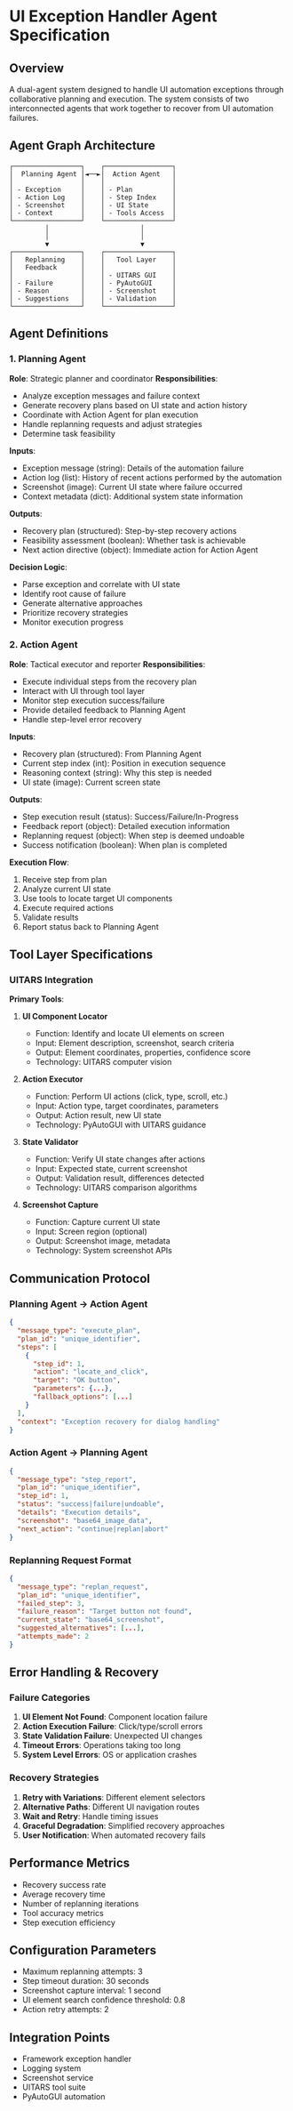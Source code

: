 # UI Exception Handler Agent Specification

## Overview
A dual-agent system designed to handle UI automation exceptions through collaborative planning and execution. The system consists of two interconnected agents that work together to recover from UI automation failures.

## Agent Graph Architecture

```
┌─────────────────┐    ┌─────────────────┐
│  Planning Agent │◄──►│  Action Agent   │
│                 │    │                 │
│ - Exception     │    │ - Plan          │
│ - Action Log    │    │ - Step Index    │
│ - Screenshot    │    │ - UI State      │
│ - Context       │    │ - Tools Access  │
└─────────────────┘    └─────────────────┘
         │                       │
         │                       │
         ▼                       ▼
┌─────────────────┐    ┌─────────────────┐
│   Replanning    │    │   Tool Layer    │
│   Feedback      │    │                 │
│                 │    │ - UITARS GUI    │
│ - Failure       │    │ - PyAutoGUI     │
│ - Reason        │    │ - Screenshot    │
│ - Suggestions   │    │ - Validation    │
└─────────────────┘    └─────────────────┘
```

## Agent Definitions

### 1. Planning Agent
**Role**: Strategic planner and coordinator
**Responsibilities**:
- Analyze exception messages and failure context
- Generate recovery plans based on UI state and action history
- Coordinate with Action Agent for plan execution
- Handle replanning requests and adjust strategies
- Determine task feasibility

**Inputs**:
- Exception message (string): Details of the automation failure
- Action log (list): History of recent actions performed by the automation
- Screenshot (image): Current UI state where failure occurred
- Context metadata (dict): Additional system state information

**Outputs**:
- Recovery plan (structured): Step-by-step recovery actions
- Feasibility assessment (boolean): Whether task is achievable
- Next action directive (object): Immediate action for Action Agent

**Decision Logic**:
- Parse exception and correlate with UI state
- Identify root cause of failure
- Generate alternative approaches
- Prioritize recovery strategies
- Monitor execution progress

### 2. Action Agent
**Role**: Tactical executor and reporter
**Responsibilities**:
- Execute individual steps from the recovery plan
- Interact with UI through tool layer
- Monitor step execution success/failure
- Provide detailed feedback to Planning Agent
- Handle step-level error recovery

**Inputs**:
- Recovery plan (structured): From Planning Agent
- Current step index (int): Position in execution sequence
- Reasoning context (string): Why this step is needed
- UI state (image): Current screen state

**Outputs**:
- Step execution result (status): Success/Failure/In-Progress
- Feedback report (object): Detailed execution information
- Replanning request (object): When step is deemed undoable
- Success notification (boolean): When plan is completed

**Execution Flow**:
1. Receive step from plan
2. Analyze current UI state
3. Use tools to locate target UI components
4. Execute required actions
5. Validate results
6. Report status back to Planning Agent

## Tool Layer Specifications

### UITARS Integration
**Primary Tools**:

1. **UI Component Locator**
   - Function: Identify and locate UI elements on screen
   - Input: Element description, screenshot, search criteria
   - Output: Element coordinates, properties, confidence score
   - Technology: UITARS computer vision

2. **Action Executor**
   - Function: Perform UI actions (click, type, scroll, etc.)
   - Input: Action type, target coordinates, parameters
   - Output: Action result, new UI state
   - Technology: PyAutoGUI with UITARS guidance

3. **State Validator**
   - Function: Verify UI state changes after actions
   - Input: Expected state, current screenshot
   - Output: Validation result, differences detected
   - Technology: UITARS comparison algorithms

4. **Screenshot Capture**
   - Function: Capture current UI state
   - Input: Screen region (optional)
   - Output: Screenshot image, metadata
   - Technology: System screenshot APIs

## Communication Protocol

### Planning Agent → Action Agent
```json
{
  "message_type": "execute_plan",
  "plan_id": "unique_identifier",
  "steps": [
    {
      "step_id": 1,
      "action": "locate_and_click",
      "target": "OK button",
      "parameters": {...},
      "fallback_options": [...]
    }
  ],
  "context": "Exception recovery for dialog handling"
}
```

### Action Agent → Planning Agent
```json
{
  "message_type": "step_report",
  "plan_id": "unique_identifier",
  "step_id": 1,
  "status": "success|failure|undoable",
  "details": "Execution details",
  "screenshot": "base64_image_data",
  "next_action": "continue|replan|abort"
}
```

### Replanning Request Format
```json
{
  "message_type": "replan_request",
  "plan_id": "unique_identifier",
  "failed_step": 3,
  "failure_reason": "Target button not found",
  "current_state": "base64_screenshot",
  "suggested_alternatives": [...],
  "attempts_made": 2
}
```

## Error Handling & Recovery

### Failure Categories
1. **UI Element Not Found**: Component location failure
2. **Action Execution Failure**: Click/type/scroll errors
3. **State Validation Failure**: Unexpected UI changes
4. **Timeout Errors**: Operations taking too long
5. **System Level Errors**: OS or application crashes

### Recovery Strategies
1. **Retry with Variations**: Different element selectors
2. **Alternative Paths**: Different UI navigation routes
3. **Wait and Retry**: Handle timing issues
4. **Graceful Degradation**: Simplified recovery approaches
5. **User Notification**: When automated recovery fails

## Performance Metrics
- Recovery success rate
- Average recovery time
- Number of replanning iterations
- Tool accuracy metrics
- Step execution efficiency

## Configuration Parameters
- Maximum replanning attempts: 3
- Step timeout duration: 30 seconds
- Screenshot capture interval: 1 second
- UI element search confidence threshold: 0.8
- Action retry attempts: 2

## Integration Points
- Framework exception handler
- Logging system
- Screenshot service
- UITARS tool suite
- PyAutoGUI automation